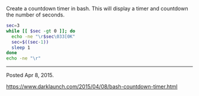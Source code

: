 Create a countdown timer in bash. This will display a timer and countdown the number of seconds.

```bash
sec=3
while [[ $sec -gt 0 ]]; do
  echo -ne "\r$sec\033[0K"
  sec=$((sec-1))
  sleep 1
done
echo -ne "\r"
```

---

Posted Apr 8, 2015.

https://www.darklaunch.com/2015/04/08/bash-countdown-timer.html